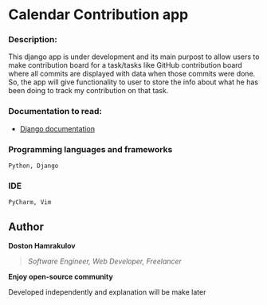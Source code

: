 # Calendar Contribution app

### Description:
This django app is under development and its main purpost to allow users to make contribution board for a task/tasks like GitHub contribution board where all commits are displayed with data when those commits were done. So, the app will give functionality to user to store the info about what he has been doing to track my contribution on that task. 


### Documentation to read:
* [Django documentation](https://docs.djangoproject.com/en/2.1/intro/tutorial01/)

### Programming languages and frameworks
```[Python, Django]
Python, Django
```

### IDE
```[Pycharm, Vim]
PyCharm, Vim
```

## Author
**Doston Hamrakulov**
>*Software Engineer, Web Developer, Freelancer*

**Enjoy open-source community**


Developed independently and explanation will be make later
